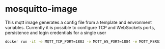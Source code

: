 # mosquitto-image

This mqtt image generates a config file from a template and envronment variables.
Currently it is possible to configure TCP and WebSockets ports, persistence and login credentials for a single user

``` bash
docker run -it -e MQTT_TCP_PORT=1883 -e MQTT_WS_PORT=1884 -e MQTT_PERSISTENCE=false -e MQTT_USER=user -e MQTT_PASS=p@ss waterview/mosquitto
```

